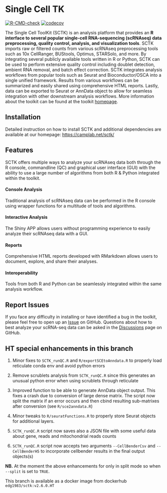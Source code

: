 # Single Cell TK
  <!-- badges: start -->
[![R-CMD-check](https://github.com/compbiomed/singleCellTK/workflows/R-CMD-check/badge.svg)](https://github.com/compbiomed/singleCellTK/actions)
[![codecov](https://codecov.io/gh/compbiomed/singleCellTK/branch/devel/graph/badge.svg)](https://codecov.io/gh/compbiomed/singleCellTK)
<!-- badges: end -->

The Single Cell ToolKit (SCTK) is an analysis platform that provides an **R interface to several popular single-cell RNA-sequencing (scRNAseq) data preprocessing, quality control, analysis, and visualization tools**. SCTK imports raw or filtered counts from various scRNAseq preprocessing tools such as 10x CellRanger, BUStools, Optimus, STARSolo, and more. By integrating several publicly available tools written in R or Python, SCTK can be used to perform extensive quality control including doublet detection, ambient RNA removal, and batch effect correction. SCTK integrates analysis workflows from popular tools such as Seurat and Bioconductor/OSCA into a single unified framework. Results from various workflows can be summarized and easily shared using comprehensive HTML reports. Lastly, data can be exported to Seurat or AnnData object to allow for seamless integration with other downstream analysis workflows. More information about the toolkit can be found at the toolkit [homepage](https://camplab.net/sctk/).

## Installation

Detailed instruction on how to install SCTK and additional dependencies are available at our homepage:
https://camplab.net/sctk/

## Features
SCTK offers multiple ways to analyze your scRNAseq data both through the R console, commandline (QC) and graphical user interface (GUI) with the ability to use a large number of algorithms from both R & Python integrated within the toolkit. 
#### Console Analysis
Traditional analysis of scRNAseq data can be performed in the R console using wrapper functions for a multitude of tools and algorithms.
#### Interactive Analysis
The Shiny APP allows users without programming experience to easily analyze their scRNAseq data with a GUI.
#### Reports
Comprehensive HTML reports developed with RMarkdown allows users to document, explore, and share their analyses.
#### Interoperability
Tools from both R and Python can be seamlessly integrated within the same analysis workflow.

## Report Issues

If you face any difficulty in installing or have identified a bug in the toolkit, please feel free to open up an [Issue](https://github.com/compbiomed/singleCellTK/issues) on GitHub. Questions about how to best analyze your scRNA-seq data can be asked in the [Discussions](https://github.com/compbiomed/singleCellTK/discussions) page on GitHub. 

## HT special enhancements in this branch

1. Minor fixes to `SCTK_runQC.R` and `R/exportSCEtoAnndata.R` to properly load reticulate conda env and avoid python errors

2. Remove scrublets analysis from `SCTK_runQC.R` since this generates an unusual python error when using scrublets through reticulate

3. Improved function to be able to generate AnnData object output. This fixes a crash due to conversion of large dense matrix. The script now split the matrix if an error occurs and then cbind resulting sub-matrixes after conversion (see `R/sce2anndata.R`)

4. Minor tweaks to `R/seuratFunctions.R` to properly store Seurat objects for additional layers.

5. `SCTK_runQC.R` script now saves also a JSON file with some useful data about gene, reads and mitochondrial reads counts

6. `SCTK_runQC.R` script now accepts two arguments `--CellBenderCsv` and `--CellBenderH5` to incorporate cellbender results in the final output objects(s)

**NB.** At the moment the above enhancements for only in split mode so when `--split` is set to `TRUE`.

This branch is available as a docker image from dockerhub `edg1983/sctk:v2.6.0.HT`
